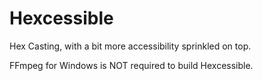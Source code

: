 # Hexcessible

Hex Casting, with a bit more accessibility sprinkled on top.

FFmpeg for Windows is NOT required to build Hexcessible.